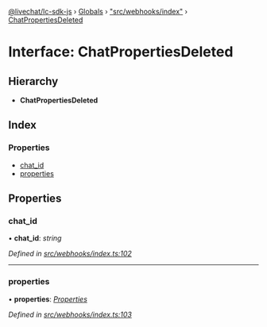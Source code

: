 [@livechat/lc-sdk-js](../README.md) › [Globals](../globals.md) › ["src/webhooks/index"](../modules/_src_webhooks_index_.md) › [ChatPropertiesDeleted](_src_webhooks_index_.chatpropertiesdeleted.md)

# Interface: ChatPropertiesDeleted

## Hierarchy

* **ChatPropertiesDeleted**

## Index

### Properties

* [chat_id](_src_webhooks_index_.chatpropertiesdeleted.md#chat_id)
* [properties](_src_webhooks_index_.chatpropertiesdeleted.md#properties)

## Properties

###  chat_id

• **chat_id**: *string*

*Defined in [src/webhooks/index.ts:102](https://github.com/livechat/lc-sdk-js/blob/ce4846a/src/webhooks/index.ts#L102)*

___

###  properties

• **properties**: *[Properties](_src_objects_index_.properties.md)*

*Defined in [src/webhooks/index.ts:103](https://github.com/livechat/lc-sdk-js/blob/ce4846a/src/webhooks/index.ts#L103)*
